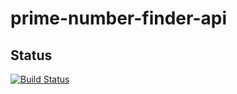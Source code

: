# prime-number-finder-api
## Status
[![Build Status](https://app.travis-ci.com/praveenD3veloper/prime-number-finder-api.svg?branch=feature/mvp)](https://app.travis-ci.com/github/praveenD3veloper/prime-number-finder-api)
